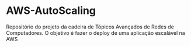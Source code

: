 # AWS-AutoScaling
Repositório do projeto da cadeira de Tópicos Avançados de Redes de Computadores. O objetivo é fazer o deploy de uma aplicação escalável na AWS
